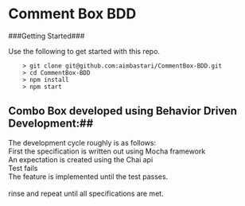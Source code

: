 # Comment Box BDD

###Getting Started###

Use the following to get started with this repo.

```
	> git clone git@github.com:aimbastari/CommentBox-BDD.git
	> cd CommentBox-BDD
	> npm install
	> npm start
```


## Combo Box developed using Behavior Driven Development:##
The development cycle roughly is as follows:<br> 
First the specification is written out using Mocha framework<br>
An expectation is created using the Chai api<br>
Test fails<br>
The feature is implemented until the test passes.<br>
<br>
rinse and repeat until all specifications are met.





